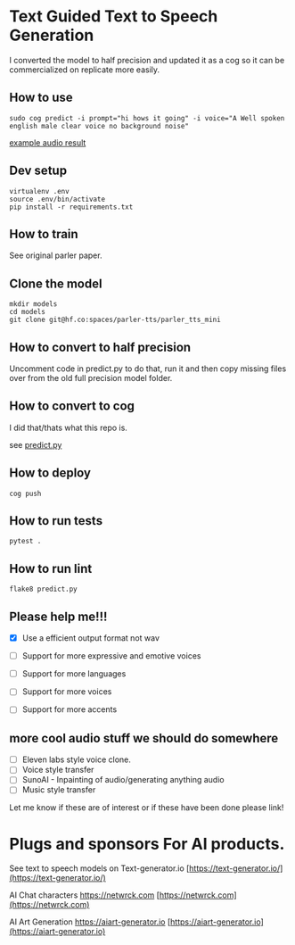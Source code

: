 
# Text Guided Text to Speech Generation

I converted the model to half precision and updated it as a cog so it can be commercialized on replicate more easily.


## How to use

```
sudo cog predict -i prompt="hi hows it going" -i voice="A Well spoken english male clear voice no background noise"
```

[example audio result](output.wav)

## Dev setup

```
virtualenv .env
source .env/bin/activate
pip install -r requirements.txt
```

## How to train

See original parler paper.

## Clone the model

```
mkdir models
cd models
git clone git@hf.co:spaces/parler-tts/parler_tts_mini
```

## How to convert to half precision

Uncomment code in predict.py to do that, run it and then copy missing files over from the old full precision model folder.

## How to convert to cog

I did that/thats what this repo is.

see [predict.py](predict.py)


## How to deploy

```
cog push
```

## How to run tests

```
pytest .
```

## How to run lint

```
flake8 predict.py
```

## Please help me!!!

- [x] Use a efficient output format not wav
- [ ] Support for more expressive and emotive voices
- [ ] Support for more languages
- [ ] Support for more voices
- [ ] Support for more accents


## more cool audio stuff we should do somewhere

- [ ] Eleven labs style voice clone.
- [ ] Voice style transfer
- [ ] SunoAI - Inpainting of audio/generating anything audio
- [ ] Music style transfer

Let me know if these are of interest or if these have been done please link!

# Plugs and sponsors For AI products.
See text to speech models on Text-generator.io [https://text-generator.io/](https://text-generator.io/)

AI Chat characters https://netwrck.com [https://netwrck.com](https://netwrck.com)

AI Art Generation https://aiart-generator.io [https://aiart-generator.io](https://aiart-generator.io)
